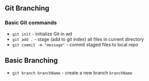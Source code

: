 ## Git Branching

### Basic Git commands

* `git init` - initialize Git in wd
* `git add .` - stage (add to git index) all files in current directory
* `git commit -m "message"` - commit staged files to local repo

## Basic Branching
* `git branch branchName` - create a new branch `branchName`
